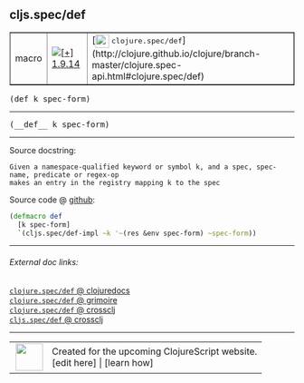## cljs.spec/def



 <table border="1">
<tr>
<td>macro</td>
<td><a href="https://github.com/cljsinfo/cljs-api-docs/tree/1.9.14"><img valign="middle" alt="[+] 1.9.14" title="Added in 1.9.14" src="https://img.shields.io/badge/+-1.9.14-lightgrey.svg"></a> </td>
<td>
[<img height="24px" valign="middle" src="http://i.imgur.com/1GjPKvB.png"> <samp>clojure.spec/def</samp>](http://clojure.github.io/clojure/branch-master/clojure.spec-api.html#clojure.spec/def)
</td>
</tr>
</table>

<samp>(def k spec-form)</samp><br>

---

 <samp>
(__def__ k spec-form)<br>
</samp>

---





Source docstring:

```
Given a namespace-qualified keyword or symbol k, and a spec, spec-name, predicate or regex-op
makes an entry in the registry mapping k to the spec
```


Source code @ [github]():

```clj
(defmacro def
  [k spec-form]
  `(cljs.spec/def-impl ~k '~(res &env spec-form) ~spec-form))
```

<!--
Repo - tag - source tree - lines:

 <pre>

</pre>

-->

---



###### External doc links:

[`clojure.spec/def` @ clojuredocs](http://clojuredocs.org/clojure.spec/def)<br>
[`clojure.spec/def` @ grimoire](http://conj.io/store/v1/org.clojure/clojure/1.7.0-beta3/clj/clojure.spec/def/)<br>
[`clojure.spec/def` @ crossclj](http://crossclj.info/fun/clojure.spec/def.html)<br>
[`cljs.spec/def` @ crossclj](http://crossclj.info/fun/cljs.spec/def.html)<br>

---

 <table>
<tr><td>
<img valign="middle" align="right" width="48px" src="http://i.imgur.com/Hi20huC.png">
</td><td>
Created for the upcoming ClojureScript website.<br>
[edit here] | [learn how]
</td></tr></table>

[edit here]:https://github.com/cljsinfo/cljs-api-docs/blob/master/cljsdoc/cljs.spec/def.cljsdoc
[learn how]:https://github.com/cljsinfo/cljs-api-docs/wiki/cljsdoc-files

<!--

This information was too distracting to show to readers, but I'll leave it
commented here since it is helpful to:

- pretty-print the data used to generate this document
- and show how to retrieve that data



The API data for this symbol:

```clj
{:ns "cljs.spec",
 :name "def",
 :signature ["[k spec-form]"],
 :name-encode "def",
 :history [["+" "1.9.14"]],
 :type "macro",
 :clj-equiv {:full-name "clojure.spec/def",
             :url "http://clojure.github.io/clojure/branch-master/clojure.spec-api.html#clojure.spec/def"},
 :full-name-encode "cljs.spec/def",
 :source {:code "(defmacro def\n  [k spec-form]\n  `(cljs.spec/def-impl ~k '~(res &env spec-form) ~spec-form))",
          :title "Source code",
          :repo "clojurescript",
          :tag "r1.9.36",
          :filename "src/main/cljs/cljs/spec.cljc",
          :lines [38 42],
          :url "https://github.com/clojure/clojurescript/blob/r1.9.36/src/main/cljs/cljs/spec.cljc#L38-L42"},
 :usage ["(def k spec-form)"],
 :full-name "cljs.spec/def",
 :docstring "Given a namespace-qualified keyword or symbol k, and a spec, spec-name, predicate or regex-op\nmakes an entry in the registry mapping k to the spec",
 :cljsdoc-url "https://github.com/cljsinfo/cljs-api-docs/blob/master/cljsdoc/cljs.spec/def.cljsdoc"}

```

Retrieve the API data for this symbol:

```clj
;; from Clojure REPL
(require '[clojure.edn :as edn])
(-> (slurp "https://raw.githubusercontent.com/cljsinfo/cljs-api-docs/catalog/cljs-api.edn")
    (edn/read-string)
    (get-in [:symbols "cljs.spec/def"]))
```

-->
